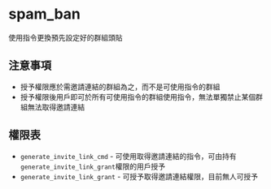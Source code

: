 # spam_ban
使用指令更換預先設定好的群組頭貼

## 注意事項
- 授予權限應於需邀請連結的群組為之，而不是可使用指令的群組
- 授予權限後用戶即可於所有可使用指令的群組使用指令，無法單獨禁止某個群組無法取得邀請連結

## 權限表
- `generate_invite_link_cmd` - 可使用取得邀請連結的指令，可由持有`generate_invite_link_grant`權限的用戶授予
- `generate_invite_link_grant` - 可授予取得邀請連結權限，目前無人可授予
